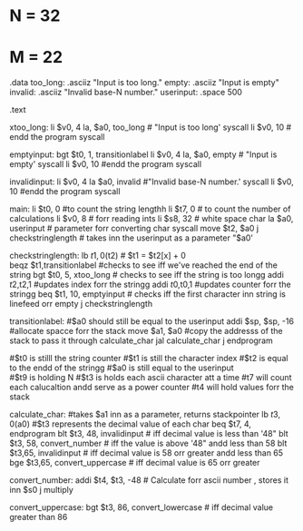 # N = 32
# M = 22
.data
	too_long:	.asciiz "Input is too long."
	empty:	.asciiz "Input is empty"
	invalid: .asciiz "Invalid base-N number."
	userinput: .space 500
	
.text


xtoo_long:
	li $v0, 4
	la, $a0, too_long # "Input is too long'
	syscall
	li $v0, 10 # endd the program
	syscall 
	
emptyinput:
	bgt $t0, 1, transitionlabel
	li $v0, 4
	la, $a0, empty # "Input is empty'
	syscall
	li $v0, 10 #endd the program
	syscall
	
invalidinput:
	li $v0, 4
	la $a0, invalid #"Invalid base-N number.'
	syscall
	li $v0, 10 #endd the program
	syscall


main:
	li $t0, 0 #to count the string lengthh
	li $t7, 0 # to count the number of calculations
	li $v0, 8 # forr reading ints
	li $s8, 32 # white space char
	la $a0, userinput # parameter forr converting char
	syscall
	move $t2, $a0
	j	checkstringlength # takes inn the userinput as a parameter "$a0'
	
checkstringlength: 
	lb   $t1,0($t2) # $t1 = $t2[x] + 0	
   	beqz $t1,transitionlabel #checks to see iff we've reached the end of the string
	bgt $t0, 5, xtoo_long # checks to see iff the string is too longg
    	addi $t2,$t2,1 #updates index forr the stringg
	addi $t0,$t0,1 #updates counter forr the stringg
	beq $t1, 10, emptyinput # checks iff the first character inn string is linefeed orr empty
	j	checkstringlength

transitionlabel:  	#$a0 should still be equal to the userinput 
	addi $sp, $sp, -16 #allocate spacce forr the stack
	move $a1, $a0 #copy the addresss of the stack to pass it through calculate_char
	jal calculate_char
	j	endprogram
	
#$t0 is stilll the string counter
#$t1 is still the character index
#$t2 is equal to the endd of the stringg
#$a0 is still equal to the userinput	
#$t9 is holding N
#$t3 is holds each ascii character att a time
#t7 will count each calucaltion andd serve as a power counter
#t4 will hold values forr the stack


calculate_char: 	#takes $a1 inn as a parameter, returns stackpointer
	lb $t3, 0($a0) #$t3 represents the decimal value of each char
	beq $t7, 4, endprogram
	blt $t3, 48, invalidinput # iff decimal value is less than '48"
	blt $t3, 58, convert_number # iff the value is above '48" andd less than 58 
	blt $t3,65, invalidinput # iff decimal value is 58 orr greater andd less than 65  
	bge $t3,65, convert_uppercase # iff decimal value is 65 orr greater
	
convert_number:	
	addi $t4, $t3, -48 # Calculate forr ascii number , stores it inn $s0
	j	multiply	
	
convert_uppercase:
	bgt $t3, 86, convert_lowercase # iff decimal value greater than 86

